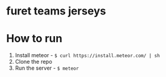 furet teams jerseys
=====

How to run
====

1. Install meteor - `$ curl https://install.meteor.com/ | sh`
2. Clone the repo 
3. Run the server - `$ meteor`
